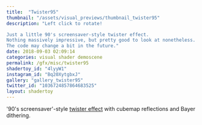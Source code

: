 ```yaml
---
title:  "Twister95"
thumbnail: "/assets/visual_previews/thumbnail_twister95"
description: "Left click to rotate!

Just a little 90's screensaver-style twister effect.
Nothing massively impressive, but pretty good to look at nonetheless.
The code may change a bit in the future."
date: 2018-09-03 02:09:14
categories: visual shader demoscene
permalink: /gfx/misc/twister95
shadertoy_id: "4lyyW1" 
instagram_id: "Bq20XytgbxJ"
gallery: "gallery_twister95"
twitter_id: "1036724857864683525" 
layout: shadertoy
---
```

'90's screensaver'-style [twister effect](https://democyclopedia.wordpress.com/2015/11/29/t-comme-twister/) with cubemap reflections and Bayer dithering. 